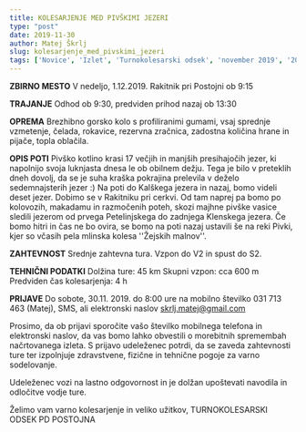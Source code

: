 ```yaml
---
title: KOLESARJENJE MED PIVŠKIMI JEZERI
type: "post"
date: 2019-11-30
author: Matej Škrlj
slug: kolesarjenje_med_pivskimi_jezeri
tags: ['Novice', 'Izlet', 'Turnokolesarski odsek', 'november 2019', '2019']
---
```


<!--more-->

**ZBIRNO MESTO**
V nedeljo, 1.12.2019. Rakitnik pri Postojni ob 9:15

**TRAJANJE**
Odhod ob 9:30, predviden prihod nazaj ob 13:30

**OPREMA**
Brezhibno gorsko kolo s profiliranimi gumami, vsaj sprednje vzmetenje, čelada, rokavice, rezervna zračnica, zadostna količina hrane in pijače, topla oblačila.

**OPIS POTI**
Pivško kotlino krasi 17 večjih in manjših presihajočih jezer, ki napolnijo svoja luknjasta dnesa le ob obilnem dežju. Tega je bilo v preteklih dneh dovolj, da se je suha kraška pokrajina prelevila v deželo sedemnajsterih jezer :) Na poti do Kalškega jezera in nazaj, bomo videli deset jezer. Dobimo se v Rakitniku pri cerkvi. Od tam naprej pa bomo po kolovozih, makadamu in razmočenih poteh, skozi majhne pivške vasice sledili jezerom od prvega Petelinjskega do zadnjega Klenskega jezera. Če bomo hitri in čas ne bo ovira, se bomo na poti nazaj ustavili še na reki Pivki, kjer so včasih pela mlinska kolesa ''Žejskih malnov''. 

**ZAHTEVNOST**
Srednje zahtevna tura. Vzpon do V2 in spust do S2.

**TEHNIČNI PODATKI**
Dolžina ture: 45 km
Skupni vzpon: cca 600 m
Predviden čas kolesarjenja: 4 h

**PRIJAVE**
Do sobote, 30.11. 2019. do 8:00 ure na mobilno številko 031 713 463 (Matej), SMS, ali elektronski naslov skrlj.matej@gmail.com

Prosimo, da ob prijavi sporočite vašo številko mobilnega telefona in elektronski naslov, da vas bomo lahko obvestili o morebitnih spremembah načrtovanega izleta. S prijavo udeleženec potrdi, da se zaveda zahtevnosti ture ter izpolnjuje zdravstvene, fizične in tehnične pogoje za varno sodelovanje.

Udeleženec vozi na lastno odgovornost in je dolžan upoštevati navodila in odločitve vodje ture.

Želimo vam varno kolesarjenje in veliko užitkov,
TURNOKOLESARSKI ODSEK PD POSTOJNA 